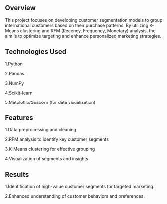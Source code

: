 ## Overview
This project focuses on developing customer segmentation models to group international customers based on their purchase patterns. By utilizing K-Means clustering and RFM (Recency, Frequency, Monetary) analysis, the aim is to optimize targeting and enhance personalized marketing strategies.

## Technologies Used
1.Python

2.Pandas

3.NumPy

4.Scikit-learn

5.Matplotlib/Seaborn (for data visualization)

## Features
1.Data preprocessing and cleaning

2.RFM analysis to identify key customer segments

3.K-Means clustering for effective grouping

4.Visualization of segments and insights

## Results
1.Identification of high-value customer segments for targeted marketing.

2.Enhanced understanding of customer behaviors and preferences.

